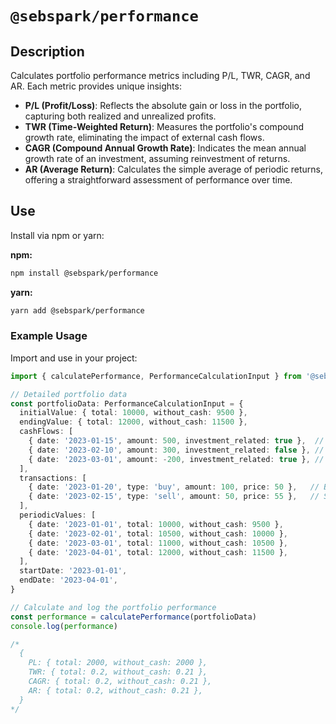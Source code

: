 # `@sebspark/performance`

## Description
Calculates portfolio performance metrics including P/L, TWR, CAGR, and AR. Each metric provides unique insights:

- **P/L (Profit/Loss)**: Reflects the absolute gain or loss in the portfolio, capturing both realized and unrealized profits.
- **TWR (Time-Weighted Return)**: Measures the portfolio's compound growth rate, eliminating the impact of external cash flows.
- **CAGR (Compound Annual Growth Rate)**: Indicates the mean annual growth rate of an investment, assuming reinvestment of returns.
- **AR (Average Return)**: Calculates the simple average of periodic returns, offering a straightforward assessment of performance over time.


## Use
Install via npm or yarn:

**npm:**
```sh
npm install @sebspark/performance
```

**yarn:**
```sh
yarn add @sebspark/performance
```

### Example Usage
Import and use in your project:

```typescript
import { calculatePerformance, PerformanceCalculationInput } from '@sebspark/performance'

// Detailed portfolio data
const portfolioData: PerformanceCalculationInput = {
  initialValue: { total: 10000, without_cash: 9500 },
  endingValue: { total: 12000, without_cash: 11500 },
  cashFlows: [
    { date: '2023-01-15', amount: 500, investment_related: true },  // Additional investment
    { date: '2023-02-10', amount: 300, investment_related: false }, // Dividend received
    { date: '2023-03-01', amount: -200, investment_related: true }, // Partial withdrawal for investment
  ],
  transactions: [
    { date: '2023-01-20', type: 'buy', amount: 100, price: 50 },   // Bought shares
    { date: '2023-02-15', type: 'sell', amount: 50, price: 55 },   // Sold shares
  ],
  periodicValues: [
    { date: '2023-01-01', total: 10000, without_cash: 9500 },
    { date: '2023-02-01', total: 10500, without_cash: 10000 },
    { date: '2023-03-01', total: 11000, without_cash: 10500 },
    { date: '2023-04-01', total: 12000, without_cash: 11500 },
  ],
  startDate: '2023-01-01',
  endDate: '2023-04-01',
}

// Calculate and log the portfolio performance
const performance = calculatePerformance(portfolioData)
console.log(performance)

/*
  {
    PL: { total: 2000, without_cash: 2000 },
    TWR: { total: 0.2, without_cash: 0.21 },
    CAGR: { total: 0.2, without_cash: 0.21 },
    AR: { total: 0.2, without_cash: 0.21 },
  }
*/
```
